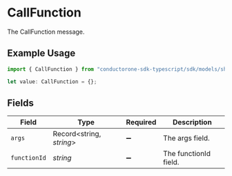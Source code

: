 # CallFunction

The CallFunction message.

## Example Usage

```typescript
import { CallFunction } from "conductorone-sdk-typescript/sdk/models/shared";

let value: CallFunction = {};
```

## Fields

| Field                    | Type                     | Required                 | Description              |
| ------------------------ | ------------------------ | ------------------------ | ------------------------ |
| `args`                   | Record<string, *string*> | :heavy_minus_sign:       | The args field.          |
| `functionId`             | *string*                 | :heavy_minus_sign:       | The functionId field.    |